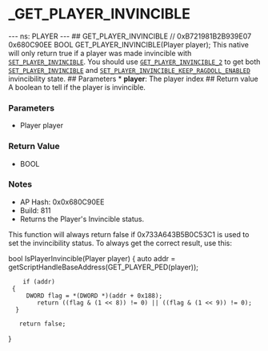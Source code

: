 # _GET_PLAYER_INVINCIBLE

--- ns: PLAYER --- ## GET_PLAYER_INVINCIBLE  // 0xB721981B2B939E07 0x680C90EE BOOL GET_PLAYER_INVINCIBLE(Player player);  This native will only return true if a player was made invincible with [`SET_PLAYER_INVINCIBLE`](#_0x239528EACDC3E7DE).  You should use [`GET_PLAYER_INVINCIBLE_2`](#_0xF2E3912B) to get both [`SET_PLAYER_INVINCIBLE`](#_0x239528EACDC3E7DE) and [`SET_PLAYER_INVINCIBLE_KEEP_RAGDOLL_ENABLED`](#_0x6BC97F4F4BB3C04B) invincibility state.  ## Parameters * **player**: The player index  ## Return value A boolean to tell if the player is invincible.

### Parameters
* Player player

### Return Value
* BOOL

### Notes
* AP Hash: 0x0x680C90EE
* Build: 811
* Returns the Player's Invincible status.

This function will always return false if 0x733A643B5B0C53C1 is used to set the invincibility status. To always get the correct result, use this:

 bool IsPlayerInvincible(Player player)
    {
     auto addr = getScriptHandleBaseAddress(GET_PLAYER_PED(player)); 

        if (addr)
     {
         DWORD flag = *(DWORD *)(addr + 0x188);
            return ((flag & (1 << 8)) != 0) || ((flag & (1 << 9)) != 0);
      }

       return false;
 }



